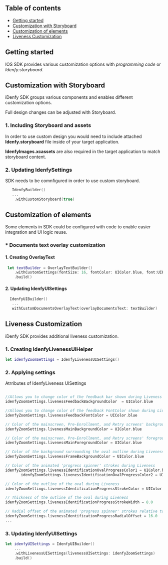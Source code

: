 ## Table of contents

*   [Getting started](#getting-started)
*   [Customization with Storyboard](#customization-with-storyboard)
*   [Customization of elements](#customization-of-elements)
*   [Liveness Customization](#liveness-customization)

## Getting started
IOS SDK provides various customization options with *programming code* or *Idenfy.storyboard*.


## Customization with Storyboard
iDenfy SDK groups various components and enables different customization options.

Full design changes can be adjusted with Storyboard.

### 1. Including Storyboard and assets

In order to use custom design you would need to include attached **Idenfy.storyboard** file inside of your target application. 

**IdenfyImages.xcassets** are also required in the target application to match storyboard content.

### 2. Updating IdenfySettings

SDK needs to be comnfigured in order to use custom storyboard.

```swift
   IdenfyBuilder()
   ...
    .withCustomStoryboard(true)
```

## Customization of elements
Some elements in SDK could be configured with code to enable easier integration and UI logic reuse.

 ### *  Documents text overlay customization
 #### 1. Creating OverlayText

```swift
 let textBuilder = OverlayTextBuilder()
    .withCustomSettings(fontSize: 16, fontColor: UIColor.blue, font:UIFont.systemFont(ofSize: 26))
    .build()
```
 #### 2. Updating IdenfyUISettings

 ```swift
   IdenfyUIBuilder()
    ...
    withCustomDocumentsOverlayText(overlayDocumentsText: textBuilder)
```

## Liveness Customization

iDenfy SDK provides additional liveness customization.

 ### 1. Creating IdenfyLivenessUIHelper

 ```swift
 let idenfyZoomSettings = IdenfyLivenessUISettings()
```
 ### 2. Applying settings

 Atrributes of IdenfyLiveness UISettings

 ```swift
 
 //Allows you to change color of the feedback bar shown during Liveness
 idenfyZoomSettings.livenessFeedbackBackgroundColor  = UIColor.blue

//Allows you to change color of the feedback FontColor shown during Liveness
idenfyZoomSettings.livenessFeedbackFontColor = UIColor.blue

// Color of the mainscreen, Pre-Enrollment, and Retry screens' background
idenfyZoomSettings.livenessMainBackgroundColor = UIColor.blue

// Color of the mainscreen, Pre-Enrollment, and Retry screens' foreground
idenfyZoomSettings.livenessMainForegroundColor = UIColor.blue

// Color of the background surrounding the oval outline during Liveness
idenfyZoomSettings.livenessFrameBackgroundColor = UIColor.blue

// Color of the animated 'progress spinner' strokes during Liveness
idenfyZoomSettings.livenessIdentificationOvalProgressColor1 = UIColor.blue
        idenfyZoomSettings.livenessIdentificationOvalProgressColor2 = UIColor.white

// Color of the outline of the oval during Liveness
idenfyZoomSettings.livenessIdentificationProgressStrokeColor = UIColor.blue

// Thickness of the outline of the oval during Liveness
idenfyZoomSettings.livenessIdentificationProgressStrokeWidth = 8.0

// Radial offset of the animated 'progress spinner' strokes relative to the outermost bounds of the oval outline. As this value increases, animations move closer toward the oval's center
idenfyZoomSettings.livenessIdentificationProgressRadialOffset = 16.0
...
```
 ### 3. Updating IdenfyUISettings

```swift
let idenfyUISettings = IdenfyUIBuilder()
    ...
    .withLivenessUISettings(livenessUISettings: idenfyZoomSettings)
    .build()
```





